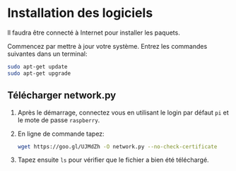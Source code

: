 # Installation des logiciels

Il faudra être connecté à Internet pour installer les paquets.

Commencez par mettre à jour votre système. Entrez les commandes suivantes dans un terminal:

```bash
sudo apt-get update
sudo apt-get upgrade
```

## Télécharger network.py

1. Après le démarrage, connectez vous en utilisant le login par défaut `pi` et le mote de passe `raspberry`.

1. En ligne de commande tapez:

    ```bash
    wget https://goo.gl/UJMdZh -O network.py --no-check-certificate
    ```

1. Tapez ensuite `ls` pour vérifier que le fichier a bien été téléchargé.
